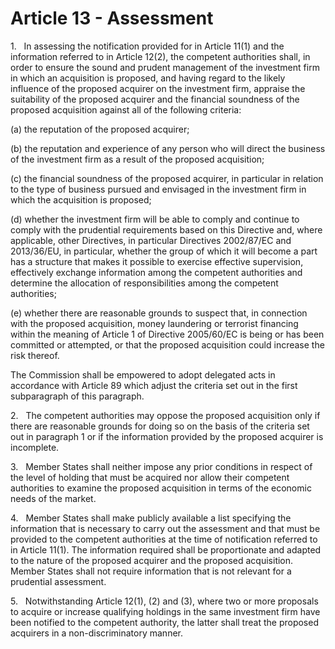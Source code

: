 # Article 13 - Assessment


1.   In assessing the notification provided for in Article 11(1) and the information referred to in Article 12(2), the competent authorities shall, in order to ensure the sound and prudent management of the investment firm in which an acquisition is proposed, and having regard to the likely influence of the proposed acquirer on the investment firm, appraise the suitability of the proposed acquirer and the financial soundness of the proposed acquisition against all of the following criteria:

(a) the reputation of the proposed acquirer;

(b) the reputation and experience of any person who will direct the business of the investment firm as a result of the proposed acquisition;

(c) the financial soundness of the proposed acquirer, in particular in relation to the type of business pursued and envisaged in the investment firm in which the acquisition is proposed;

(d) whether the investment firm will be able to comply and continue to comply with the prudential requirements based on this Directive and, where applicable, other Directives, in particular Directives 2002/87/EC and 2013/36/EU, in particular, whether the group of which it will become a part has a structure that makes it possible to exercise effective supervision, effectively exchange information among the competent authorities and determine the allocation of responsibilities among the competent authorities;

(e) whether there are reasonable grounds to suspect that, in connection with the proposed acquisition, money laundering or terrorist financing within the meaning of Article 1 of Directive 2005/60/EC is being or has been committed or attempted, or that the proposed acquisition could increase the risk thereof.

The Commission shall be empowered to adopt delegated acts in accordance with Article 89 which adjust the criteria set out in the first subparagraph of this paragraph.

2.   The competent authorities may oppose the proposed acquisition only if there are reasonable grounds for doing so on the basis of the criteria set out in paragraph 1 or if the information provided by the proposed acquirer is incomplete.

3.   Member States shall neither impose any prior conditions in respect of the level of holding that must be acquired nor allow their competent authorities to examine the proposed acquisition in terms of the economic needs of the market.

4.   Member States shall make publicly available a list specifying the information that is necessary to carry out the assessment and that must be provided to the competent authorities at the time of notification referred to in Article 11(1). The information required shall be proportionate and adapted to the nature of the proposed acquirer and the proposed acquisition. Member States shall not require information that is not relevant for a prudential assessment.

5.   Notwithstanding Article 12(1), (2) and (3), where two or more proposals to acquire or increase qualifying holdings in the same investment firm have been notified to the competent authority, the latter shall treat the proposed acquirers in a non-discriminatory manner.
